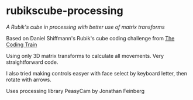 # rubikscube-processing
*A Rubik's cube in processing with better use of matrix transforms*

Based on Daniel Shiffmann's Rubik's cube coding challenge from [The Coding Train](https://youtu.be/8U2gsbNe1Uo)

Using only 3D matrix transforms to calculate all movements. Very straightforward code.

I also tried making controls easyer with face select by keyboard letter, then rotate with arrows.

Uses processing library PeasyCam by Jonathan Feinberg
